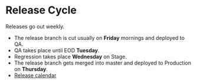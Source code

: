 # Release Cycle

Releases go out weekly.
- The release branch is cut usually on **Friday** mornings and deployed to QA.
- QA takes place until EOD **Tuesday**.
- Regression takes place **Wednesday** on Stage.
- The release branch gets merged into master and deployed to Production on **Thursday**.
- [Release calendar](https://www.google.com/calendar/embed?src=1stdibs.com_c0l88vjdu2u22dsfqo0ipcc2t0%40group.calendar.google.com&ctz=America/New_York)
